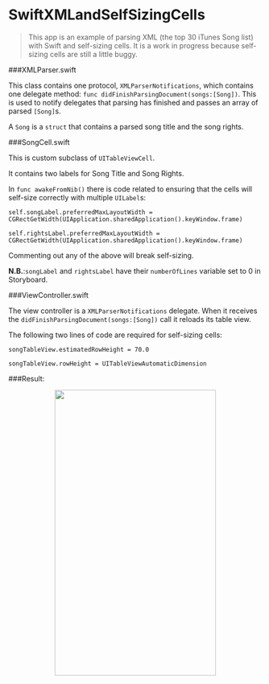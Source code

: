 SwiftXMLandSelfSizingCells
==========================

>This app is an example of parsing XML (the top 30 iTunes Song list) with Swift and self-sizing cells. It is a work in progress because self-sizing cells are still a little buggy.

###XMLParser.swift

This class contains one protocol, `XMLParserNotifications`, which contains one delegate method: `func didFinishParsingDocument(songs:[Song])`. This is used to notify delegates that parsing has finished and passes an array of parsed `[Song]`s.

A `Song` is a `struct` that contains a parsed song title and the song rights.

###SongCell.swift

This is custom subclass of `UITableViewCell`.

It contains two labels for Song Title and Song Rights.

In `func awakeFromNib()` there is code related to ensuring that the cells will self-size correctly with multiple `UILabel`s:

`self.songLabel.preferredMaxLayoutWidth = CGRectGetWidth(UIApplication.sharedApplication().keyWindow.frame)`

`self.rightsLabel.preferredMaxLayoutWidth = CGRectGetWidth(UIApplication.sharedApplication().keyWindow.frame)`

Commenting out any of the above will break self-sizing.

**N.B.**:`songLabel` and `rightsLabel` have their `numberOfLines` variable set to 0 in Storyboard.


###ViewController.swift

The view controller is a `XMLParserNotifications` delegate. When it receives the `didFinishParsingDocument(songs:[Song])` call it reloads its table view.

The following two lines of code are required for self-sizing cells:

`songTableView.estimatedRowHeight = 70.0`

`songTableView.rowHeight = UITableViewAutomaticDimension`

###Result:
<center><img src="https://www.dropbox.com/s/6qma737gklclw88/iOS%20Simulator%20Screen%20Shot%2014%20Aug%202014%208.38.38%20am.png?dl=1" width="320px" height="568px" /></center>




